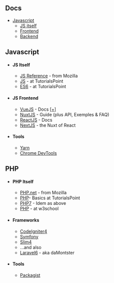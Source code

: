
## Docs

- [Javascript](#javascript)
  - [JS itself](#js-itself)
  - [Frontend](js-frontend)
  - [Backend](js-backend)


## Javascript

- #### JS Itself

  - [JS Reference](https://developer.mozilla.org/en-US/docs/Web/JavaScript/Reference) - from Mozilla 
  - [JS](https://www.tutorialspoint.com/javascript/index.htm) - at TutorialsPoint
  - [ES6](https://www.tutorialspoint.com/es6/index.htm) - at TutorialsPoint

- #### JS Frontend

  - [VueJS](http://vuejs.org/guide/) - Docs [[+]](https://github.com/vuejs/awesome-vue)
  - [NuxtJS](https://nuxtjs.org/guide) - Guide (plus API, Exemples & FAQ)
  - [ReactJS](http://facebook.github.io/react/docs/getting-started.html) - Docs 
  - [NextJS](https://nextjs.org) - the Nuxt of React
  
  

- #### Tools

  - [Yarn](https://yarnpkg.com/en/docs)
  - [Chrome DevTools](https://developers.google.com/web/tools/chrome-devtools)

## PHP

- #### PHP Itself

  - [PHP.net](https://www.php.net/manual/en/) - from Mozilla 
  - [PHP](https://www.tutorialspoint.com/php)- Basics at TutorialsPoint
  - [PHP7](https://www.tutorialspoint.com/php7) - Idem as above
  - [PHP](www.w3schools.com/php) - at w3school

- #### Frameworks

  - [CodeIgniter4](https://codeigniter4.github.io/userguide/)
  - [Symfony](https://symfony.com/doc/current)
  - [Slim4](http://www.slimframework.com/docs/v4/)
  - ...and also
  - [Laravel6](https://laravel.com/docs/6.x) - aka daMontster

- #### Tools

  - [Packagist](https://packagist.org/about#how-to-update-packages)  
